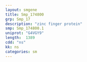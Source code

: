 ```yaml
---
layout: smgene
title: Smp_174800
grp: Smp_17
description: "zinc finger protein"
smp: Smp_174800.1
uniprot: "G4VGY9"
length:  1389
cdd: "ns"
kk: ns
categories: sm
---
```

